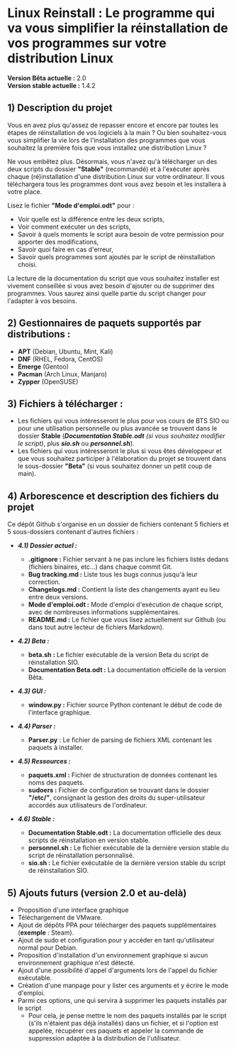 # Linux Reinstall : Le programme qui va vous simplifier la réinstallation de vos programmes sur votre distribution Linux

**Version Bêta actuelle :** 2.0  
**Version stable actuelle :** 1.4.2  

## 1) Description du projet

Vous en avez plus qu'assez de repasser encore et encore par toutes les étapes de réinstallation de vos logiciels à la main ? Ou bien souhaitez-vous vous simplifier la vie lors de l'installation des programmes que vous souhaitez la première fois que vous installez une distribution Linux ?

Ne vous embêtez plus. Désormais, vous n'avez qu'à télécharger un des deux scripts du dossier **"Stable"** (recommandé) et à l'exécuter après chaque (ré)installation d'une distribution Linux sur votre ordinateur. Il vous téléchargera tous les programmes dont vous avez besoin et les installera à votre place.

Lisez le fichier **"Mode d'emploi.odt"** pour :  
<ul>
    <li> Voir quelle est la différence entre les deux scripts,  </li>
    <li> Voir comment exécuter un des scripts,  </li>
    <li> Savoir à quels moments le script aura besoin de votre permission pour apporter des modifications,  </li>  
    <li> Savoir quoi faire en cas d'erreur,  </li>
    <li> Savoir quels programmes sont ajoutés par le script de réinstallation choisi.  </li>  
</ul>

La lecture de la documentation du script que vous souhaitez installer est vivement conseillée si vous avez besoin d'ajouter ou de supprimer des programmes. Vous saurez ainsi quelle partie du script changer pour l'adapter à vos besoins.

## 2) Gestionnaires de paquets supportés par distributions :
- **APT** (Debian, Ubuntu, Mint, Kali)  
- **DNF** (RHEL, Fedora, CentOS)  
- **Emerge** (Gentoo)  
- **Pacman** (Arch Linux, Manjaro)  
- **Zypper** (OpenSUSE)  

## 3) Fichiers à télécharger :

- Les fichiers qui vous intéresseront le plus pour vos cours de BTS SIO ou pour une utilisation personnelle ou plus avancée se trouvent dans le dossier **Stable** (*__Documentation Stable.odt__* _(si vous souhaitez modifier le script)_, plus *__sio.sh__* ou *__personnel.sh__*).  
- Les fichiers qui vous intéresseront le plus si vous êtes développeur et que vous souhaitez participer à l'élaboration du projet se trouvent dans le sous-dossier **"Beta"** (si vous souhaitez donner un petit coup de main).  

## 4) Arborescence et description des fichiers du projet

Ce dépôt Github s'organise en un dossier de fichiers contenant 5 fichiers et 5 sous-dossiers contenant d'autres fichiers :  

* *__4.1) Dossier actuel :__*  
    - **.gitignore :** Fichier servant à ne pas inclure les fichiers listés dedans (fichiers binaires, etc...) dans chaque commit Git.  
    - **Bug tracking.md :** Liste tous les bugs connus jusqu'à leur correction.  
    - **Changelogs.md :** Contient la liste des changements ayant eu lieu entre deux versions.  
    - **Mode d'emploi.odt :** Mode d'emploi d'exécution de chaque script, avec de nombreuses informations supplémentaires.  
    - **README.md :** Le fichier que vous lisez actuellement sur Github (ou dans tout autre lecteur de fichiers Markdown).  

* *__4.2) Beta :__*  
    - **beta.sh :** Le fichier exécutable de la version Beta du script de réinstallation SIO.  
    - **Documentation Beta.odt :** La documentation officielle de la version Bêta.  

* *__4.3) GUI :__*  
    - **window.py :** Fichier source Python contenant le début de code de l'interface graphique.  

* *__4.4) Parser :__*  
    - **Parser.py** : Le fichier de parsing de fichiers XML contenant les paquets à installer.  

* *__4.5) Ressources :__*  
    - **paquets.xml :** Fichier de structuration de données contenant les noms des paquets.  
    - **sudoers :** Fichier de configuration se trouvant dans le dossier **"/etc/"**, consignant la gestion des droits du super-utilisateur accordés aux utilisateurs de l'ordinateur.  

* *__4.6) Stable :__*  
    - **Documentation Stable.odt :** La documentation officielle des deux scripts de réinstallation en version stable.  
    - **personnel.sh :** Le fichier exécutable de la dernière version stable du script de réinstallation personnalisé.  
    - **sio.sh :** Le fichier exécutable de la dernière version stable du script de réinstallation SIO.  


## 5) Ajouts futurs (version 2.0 et au-delà)

- Proposition d'une interface graphique  
- Téléchargement de VMware.  
- Ajout de dépôts PPA pour télécharger des paquets supplémentaires (**exemple** : Steam).  
- Ajout de sudo et configuration pour y accéder en tant qu'utilisateur normal pour Debian.  
- Proposition d'installation d'un environnement graphique si aucun environnement graphique n'est détecté.  
- Ajout d'une possibilité d'appel d'arguments lors de l'appel du fichier exécutable.  
- Création d'une manpage pour y lister ces arguments et y écrire le mode d'emploi.  
- Parmi ces options, une qui servira à supprimer les paquets installés par le script  
    - Pour cela, je pense mettre le nom des paquets installés par le script (s'ils n'étaient pas déjà installés) dans un fichier, et si l'option est appelée, récupérer ces paquets et appeler la commande de suppression adaptée à la distribution de l'utilisateur.  
